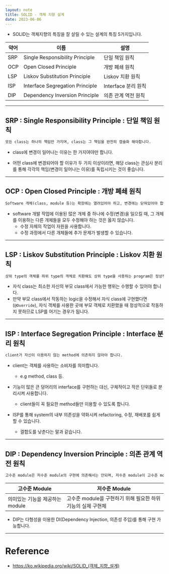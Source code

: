 ```yaml
---
layout: note
title: SOLID - 객체 지향 설계
date: 2023-06-06
---
```





- SOLID는 객체지향의 특징을 잘 살릴 수 있는 설계의 특징 5가지입니다.

| 약어 | 이름 | 설명 |
| --- | --- | --- |
| SRP | Single Responsibility Principle | 단일 책임 원칙 |
| OCP | Open Closed Principle | 개방 폐쇄 원칙 |
| LSP | Liskov Substitution Principle | Liskov 치환 원칙 |
| ISP | Interface Segregation Principle | Interface 분리 원칙 |
| DIP | Dependency Inversion Principle | 의존 관계 역전 원칙 |




---




## SRP : Single Responsibility Principle : 단일 책임 원칙

```txt
모든 class는 하나의 책임만 가지며, class는 그 책임을 완전히 캡슐화 해야합니다.
```

- class에 변경이 일어나는 이유는 한 가지여야만 합니다.

- 어떤 class에 변경되어야 할 이유가 두 가지 이상이라면, 해당 class는 관심사 분리를 통해 각각의 책임(변경이 일어나는 이유)를 독립시키는 것이 좋습니다.




---




## OCP : Open Closed Principle : 개방 폐쇄 원칙

```txt
Software 개체(class, module 등)는 확장에는 열려있어야 하고, 변경에는 닫혀있어야 합니다.
```

- software 개발 작업에 이용된 많은 개체 중 하나에 수정(변경)을 일으킬 때, 그 개체를 이용하는 다른 개체들을 모두 수정해야 하는 것은 옳지 않습니다.
    - 수정 자체의 작업이 자원을 사용합니다.
    - 수정 과정에서 다른 개체들에 추가 문제가 발생할 수 있습니다.




---




## LSP : Liskov Substitution Principle : Liskov 치환 원칙

```txt
상위 type의 객체를 하위 type의 객체로 치환해도 상위 type을 사용하는 program은 정상적으로 작동해야 합니다.
```

- 자식 class는 최소한 자신의 부모 class에서 가능한 행위는 수행할 수 있어야 합니다.
- 만약 부모 class에서 작동하는 logic을 수정해서 자식 class에 구현했다면(`@Override`), 자식 객체를 사용한 곳에 부모 객체로 치환했을 때 정상적으로 작동하지 못하므로 LSP를 어기는 경우가 됩니다.




---




## ISP : Interface Segregation Principle : Interface 분리 원칙

```txt
client가 자신이 이용하지 않는 method에 의존하지 않아야 합니다.
```

- client는 객체를 사용하는 소비자를 의미합니다.
    - e.g method, class 등.

- 기능이 많은 큰 덩어리의 interface를 구현하는 대신, 구체적이고 작은 단위들로 분리시켜 사용합니다.
    - client들이 꼭 필요한 method들만 이용할 수 있도록 합니다.

- ISP를 통해 system의 내부 의존성을 약화시켜 refactoring, 수정, 재배포를 쉽게 할 수 있습니다.
    - 결합도를 낮춘다는 말과 같습니다.




---




## DIP : Dependency Inversion Principle : 의존 관계 역전 원칙

```txt
고수준 module은 저수준 module의 구현에 의존해서는 안되며, 저수준 module이 고수준 module에서 정의한 추상 type에 의존해야 합니다.
```

| 고수준 Module | 저수준 Module |
| --- | --- |
| 의미있는 기능을 제공하는 module | 고수준 module을 구현하기 위해 필요한 하위 기능의 실제 구현체 |

- DIP는 다형성을 이용한 DI(Dependency Injection, 의존성 주입)를 통해 구현 가능합니다.




---




# Reference

- <https://ko.wikipedia.org/wiki/SOLID_(객체_지향_설계)>
